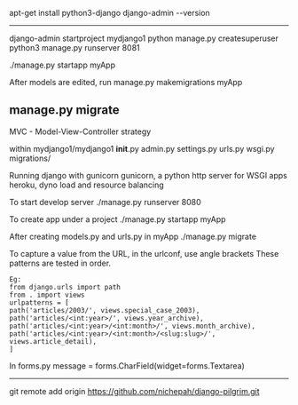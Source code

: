 apt-get install python3-django
django-admin --version

-----
django-admin startproject mydjango1
python manage.py createsuperuser
python3 manage.py runserver 8081

./manage.py startapp myApp

After models are edited, run 
manage.py makemigrations myApp

manage.py migrate
-----------
MVC - Model-View-Controller strategy

within mydjango1/mydjango1
			__init__.py
			admin.py
			settings.py
			urls.py
			wsgi.py		
			migrations/
			
			
			
Running django with gunicorn
	gunicorn, a python http server for WSGI apps
	heroku, dyno
	load and resource balancing
			
To start develop server
./manage.py runserver 8080

To create app under a project
./manage.py startapp myApp

After creating models.py and urls.py in myApp
./manage.py migrate 

To capture a value from the URL, in the urlconf, use angle brackets
These patterns are tested in order.

	Eg: 
	from django.urls import path
	from . import views
	urlpatterns = [
	path('articles/2003/', views.special_case_2003),
	path('articles/<int:year>/', views.year_archive),
	path('articles/<int:year>/<int:month>/', views.month_archive),
	path('articles/<int:year>/<int:month>/<slug:slug>/', views.article_detail),
	]
	

In forms.py
	message = forms.CharField(widget=forms.Textarea)


------------
git remote add origin https://github.com/nichepah/django-pilgrim.git

